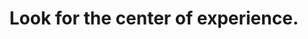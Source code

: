 ---
title: Look for the center of experience.
tags: experience waking-up
consciousness: true
order: 7
selfbreak: true
selfbreakorder: 4
---